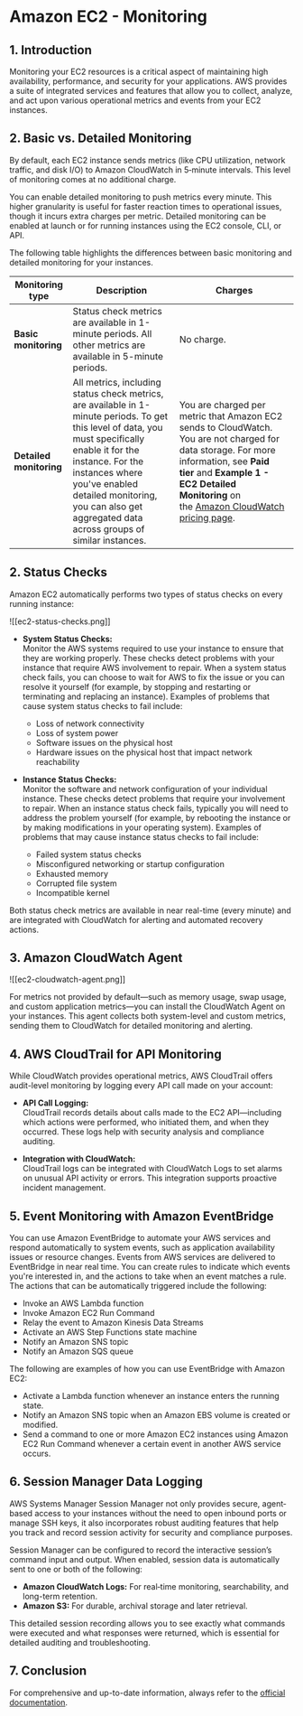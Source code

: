 # Amazon EC2 - Monitoring

## 1. Introduction

Monitoring your EC2 resources is a critical aspect of maintaining high availability, performance, and security for your applications. AWS provides a suite of integrated services and features that allow you to collect, analyze, and act upon various operational metrics and events from your EC2 instances.

## 2. Basic vs. Detailed Monitoring

By default, each EC2 instance sends metrics (like CPU utilization, network traffic, and disk I/O) to Amazon CloudWatch in 5‑minute intervals. This level of monitoring comes at no additional charge. 

 You can enable detailed monitoring to push metrics every minute. This higher granularity is useful for faster reaction times to operational issues, though it incurs extra charges per metric. Detailed monitoring can be enabled at launch or for running instances using the EC2 console, CLI, or API.

The following table highlights the differences between basic monitoring and detailed monitoring for your instances.

| Monitoring type         | Description                                                                                                                                                                                                                                                                                   | Charges                                                                                                                                                                                                                                                                        |
| ----------------------- | --------------------------------------------------------------------------------------------------------------------------------------------------------------------------------------------------------------------------------------------------------------------------------------------- | ------------------------------------------------------------------------------------------------------------------------------------------------------------------------------------------------------------------------------------------------------------------------------ |
| **Basic monitoring**    | Status check metrics are available in 1-minute periods. All other metrics are available in 5-minute periods.                                                                                                                                                                                  | No charge.                                                                                                                                                                                                                                                                     |
| **Detailed monitoring** | All metrics, including status check metrics, are available in 1-minute periods. To get this level of data, you must specifically enable it for the instance. For the instances where you've enabled detailed monitoring, you can also get aggregated data across groups of similar instances. | You are charged per metric that Amazon EC2 sends to CloudWatch. You are not charged for data storage. For more information, see **Paid tier** and **Example 1 - EC2 Detailed Monitoring** on the [Amazon CloudWatch pricing page](https://aws.amazon.com/cloudwatch/pricing/). |

## 2. Status Checks

Amazon EC2 automatically performs two types of status checks on every running instance:

![[ec2-status-checks.png]]

- **System Status Checks:**  
    Monitor the AWS systems required to use your instance to ensure that they are working properly. These checks detect problems with your instance that require AWS involvement to repair. When a system status check fails, you can choose to wait for AWS to fix the issue or you can resolve it yourself (for example, by stopping and restarting or terminating and replacing an instance). Examples of problems that cause system status checks to fail include:
	- Loss of network connectivity
	- Loss of system power
	- Software issues on the physical host
	- Hardware issues on the physical host that impact network reachability

- **Instance Status Checks:**  
    Monitor the software and network configuration of your individual instance. These checks detect problems that require your involvement to repair. When an instance status check fails, typically you will need to address the problem yourself (for example, by rebooting the instance or by making modifications in your operating system). Examples of problems that may cause instance status checks to fail include:
	- Failed system status checks
	- Misconfigured networking or startup configuration
	- Exhausted memory
	- Corrupted file system
	- Incompatible kernel

Both status check metrics are available in near real-time (every minute) and are integrated with CloudWatch for alerting and automated recovery actions.

## 3. Amazon CloudWatch Agent

![[ec2-cloudwatch-agent.png]]

For metrics not provided by default—such as memory usage, swap usage, and custom application metrics—you can install the CloudWatch Agent on your instances. This agent collects both system-level and custom metrics, sending them to CloudWatch for detailed monitoring and alerting.

## 4. AWS CloudTrail for API Monitoring

While CloudWatch provides operational metrics, AWS CloudTrail offers audit-level monitoring by logging every API call made on your account:

- **API Call Logging:**  
    CloudTrail records details about calls made to the EC2 API—including which actions were performed, who initiated them, and when they occurred. These logs help with security analysis and compliance auditing.  

- **Integration with CloudWatch:**  
    CloudTrail logs can be integrated with CloudWatch Logs to set alarms on unusual API activity or errors. This integration supports proactive incident management.
## 5. Event Monitoring with Amazon EventBridge

You can use Amazon EventBridge to automate your AWS services and respond automatically to system events, such as application availability issues or resource changes. Events from AWS services are delivered to EventBridge in near real time. You can create rules to indicate which events you're interested in, and the actions to take when an event matches a rule. The actions that can be automatically triggered include the following:

- Invoke an AWS Lambda function
- Invoke Amazon EC2 Run Command
- Relay the event to Amazon Kinesis Data Streams
- Activate an AWS Step Functions state machine
- Notify an Amazon SNS topic
- Notify an Amazon SQS queue

The following are examples of how you can use EventBridge with Amazon EC2:

- Activate a Lambda function whenever an instance enters the running state.
- Notify an Amazon SNS topic when an Amazon EBS volume is created or modified.
- Send a command to one or more Amazon EC2 instances using Amazon EC2 Run Command whenever a certain event in another AWS service occurs.

## 6. Session Manager Data Logging

AWS Systems Manager Session Manager not only provides secure, agent‐based access to your instances without the need to open inbound ports or manage SSH keys, it also incorporates robust auditing features that help you track and record session activity for security and compliance purposes.

Session Manager can be configured to record the interactive session’s command input and output. When enabled, session data is automatically sent to one or both of the following:

- **Amazon CloudWatch Logs:** For real‑time monitoring, searchability, and long-term retention.
- **Amazon S3:** For durable, archival storage and later retrieval.

This detailed session recording allows you to see exactly what commands were executed and what responses were returned, which is essential for detailed auditing and troubleshooting.

## 7. Conclusion

For comprehensive and up-to-date information, always refer to the [official documentation](https://docs.aws.amazon.com/AWSEC2/latest/UserGuide/monitoring_ec2.html).

